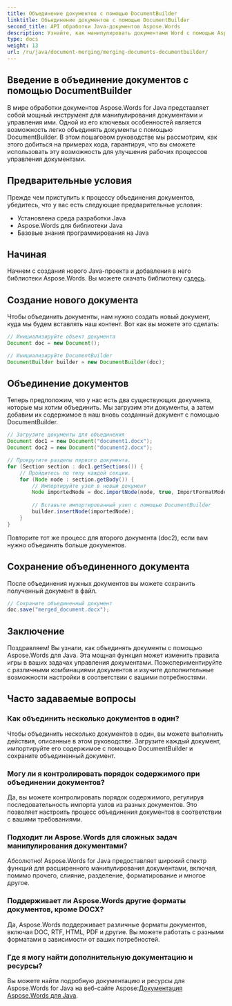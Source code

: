 ```yaml
---
title: Объединение документов с помощью DocumentBuilder
linktitle: Объединение документов с помощью DocumentBuilder
second_title: API обработки Java-документов Aspose.Words
description: Узнайте, как манипулировать документами Word с помощью Aspose.Words для Java. Создавайте, редактируйте, объединяйте и конвертируйте документы программно на Java.
type: docs
weight: 13
url: /ru/java/document-merging/merging-documents-documentbuilder/
---
```


## Введение в объединение документов с помощью DocumentBuilder

В мире обработки документов Aspose.Words for Java представляет собой мощный инструмент для манипулирования документами и управления ими. Одной из его ключевых особенностей является возможность легко объединять документы с помощью DocumentBuilder. В этом пошаговом руководстве мы рассмотрим, как этого добиться на примерах кода, гарантируя, что вы сможете использовать эту возможность для улучшения рабочих процессов управления документами.

## Предварительные условия

Прежде чем приступить к процессу объединения документов, убедитесь, что у вас есть следующие предварительные условия:

- Установлена среда разработки Java
- Aspose.Words для библиотеки Java
- Базовые знания программирования на Java

## Начиная

 Начнем с создания нового Java-проекта и добавления в него библиотеки Aspose.Words. Вы можете скачать библиотеку с[здесь](https://releases.aspose.com/words/java/).

## Создание нового документа

Чтобы объединить документы, нам нужно создать новый документ, куда мы будем вставлять наш контент. Вот как вы можете это сделать:

```java
// Инициализируйте объект документа
Document doc = new Document();

// Инициализируйте DocumentBuilder
DocumentBuilder builder = new DocumentBuilder(doc);
```

## Объединение документов

Теперь предположим, что у нас есть два существующих документа, которые мы хотим объединить. Мы загрузим эти документы, а затем добавим их содержимое в наш вновь созданный документ с помощью DocumentBuilder.

```java
// Загрузите документы для объединения
Document doc1 = new Document("document1.docx");
Document doc2 = new Document("document2.docx");

// Прокрутите разделы первого документа.
for (Section section : doc1.getSections()) {
    // Пройдитесь по телу каждой секции.
    for (Node node : section.getBody()) {
        // Импортируйте узел в новый документ
        Node importedNode = doc.importNode(node, true, ImportFormatMode.KEEP_SOURCE_FORMATTING);
        
        // Вставьте импортированный узел с помощью DocumentBuilder
        builder.insertNode(importedNode);
    }
}
```

Повторите тот же процесс для второго документа (doc2), если вам нужно объединить больше документов.

## Сохранение объединенного документа

После объединения нужных документов вы можете сохранить полученный документ в файл.

```java
// Сохраните объединенный документ
doc.save("merged_document.docx");
```

## Заключение

Поздравляем! Вы узнали, как объединять документы с помощью Aspose.Words для Java. Эта мощная функция может изменить правила игры в ваших задачах управления документами. Поэкспериментируйте с различными комбинациями документов и изучите дополнительные возможности настройки в соответствии с вашими потребностями.

## Часто задаваемые вопросы

### Как объединить несколько документов в один?

Чтобы объединить несколько документов в один, вы можете выполнить действия, описанные в этом руководстве. Загрузите каждый документ, импортируйте его содержимое с помощью DocumentBuilder и сохраните объединенный документ.

### Могу ли я контролировать порядок содержимого при объединении документов?

Да, вы можете контролировать порядок содержимого, регулируя последовательность импорта узлов из разных документов. Это позволяет настроить процесс объединения документов в соответствии с вашими требованиями.

### Подходит ли Aspose.Words для сложных задач манипулирования документами?

Абсолютно! Aspose.Words for Java предоставляет широкий спектр функций для расширенного манипулирования документами, включая, помимо прочего, слияние, разделение, форматирование и многое другое.

### Поддерживает ли Aspose.Words другие форматы документов, кроме DOCX?

Да, Aspose.Words поддерживает различные форматы документов, включая DOC, RTF, HTML, PDF и другие. Вы можете работать с разными форматами в зависимости от ваших потребностей.

### Где я могу найти дополнительную документацию и ресурсы?

 Вы можете найти подробную документацию и ресурсы для Aspose.Words for Java на веб-сайте Aspose:[Документация Aspose.Words для Java](https://reference.aspose.com/words/java/).